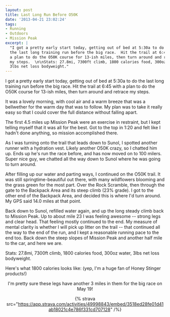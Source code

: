 ```yaml
---
layout: post
title: Last Long Run Before O50K
date: '2013-04-21 23:02:24'
tags:
- Running
- Outdoors
- Mission Peak
excerpt: |
  "I got a pretty early start today, getting out of bed at 5:30a to do
  the last long training run before the big race.  Hit the trail at 6:45 with
  a plan to do the O50K course for 13-ish miles, then turn around and retrace
  my steps.  \n\nStats: 27.8mi, 7300ft climb, 1800 calories food, 300oz water,
  3lbs net loss bodyweight."
---
```


I got a pretty early start today, getting out of bed at 5:30a to do the last long training run before the big race. Hit the trail at 6:45 with a plan to do the O50K course for 13-ish miles, then turn around and retrace my steps.

It was a lovely morning, with cool air and a warm breeze that was a bellwether for the warm day that was to follow. My plan was to take it really easy so that I could cover the full distance without falling apart.

The first 4.5 miles up Mission Peak were an exercise in restraint, but I kept telling myself that it was all for the best. Got to the top in 1:20 and felt like I hadn't done anything, so mission accomplished there.

As I was turning onto the trail that leads down to Sunol, I spotted another runner with a hydration vest. Likely another O50K crazy, so I chatted him up. Ends up he's run the race before, and has now moved on to 100 milers. Super nice guy, we chatted all the way down to Sunol where he was going to turn around.

After filling up our water and parting ways, I continued on the O50K trail. It was still springtime-beautiful out there, with many wildflowers blooming and the grass green for the most part. Over the Rock Scramble, then through the gate to the Backpack Area and its steep climb (23% grade). I got to the other end of the Backpack Area, and decided this is where I'd turn around. My GPS said 14.0 miles at that point.

Back down to Sunol, refilled water again, and up the long steady climb back to Mission Peak. Up to about mile 23 I was feeling awesome -- strong legs and clear head. That feeling mostly continued to the end. My measure of mental clarity is whether I will pick up litter on the trail -- that continued all the way to the end of the run, and I kept a reasonable running pace to the end too. Back down the steep slopes of Mission Peak and another half mile to the car, and here we are.

Stats: 27.8mi, 7300ft climb, 1800 calories food, 300oz water, 3lbs net loss bodyweight.

Here's what 1800 calories looks like: (yep, I'm a huge fan of Honey Stinger products!)<center>

I'm pretty sure these legs have another 3 miles in them for the big race on May 19!

{% strava src="https://app.strava.com/activities/49998843/embed/3518ed28fe01d41ab18021c4e786f331cd707128" /%}
